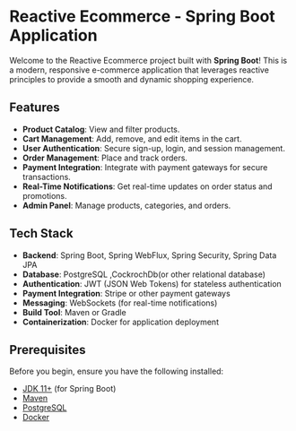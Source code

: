 
# Reactive Ecommerce - Spring Boot Application

Welcome to the Reactive Ecommerce project built with **Spring Boot**! This is a modern, responsive e-commerce application that leverages reactive principles to provide a smooth and dynamic shopping experience.

## Features

- **Product Catalog**: View and filter products.
- **Cart Management**: Add, remove, and edit items in the cart.
- **User Authentication**: Secure sign-up, login, and session management.
- **Order Management**: Place and track orders.
- **Payment Integration**: Integrate with payment gateways for secure transactions.
- **Real-Time Notifications**: Get real-time updates on order status and promotions.
- **Admin Panel**: Manage products, categories, and orders.

## Tech Stack

- **Backend**: Spring Boot, Spring WebFlux, Spring Security, Spring Data JPA
- **Database**: PostgreSQL ,CockrochDb(or other relational database)
- **Authentication**: JWT (JSON Web Tokens) for stateless authentication
- **Payment Integration**: Stripe or other payment gateways
- **Messaging**: WebSockets (for real-time notifications)
- **Build Tool**: Maven or Gradle
- **Containerization**: Docker for application deployment

## Prerequisites

Before you begin, ensure you have the following installed:

- [JDK 11+](https://adoptopenjdk.net/) (for Spring Boot)
- [Maven](https://maven.apache.org/) 
- [PostgreSQL](https://www.postgresql.org/) 
- [Docker](https://www.docker.com/)

